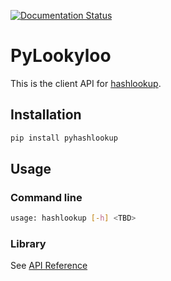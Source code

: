 [![Documentation Status](https://readthedocs.org/projects/pyhashlookup/badge/?version=latest)](https://pyhashlookup.readthedocs.io/en/latest/?badge=latest)

# PyLookyloo

This is the client API for [hashlookup](https://hashlookup.circl.lu/).

## Installation

```bash
pip install pyhashlookup
```

## Usage

### Command line

```bash
usage: hashlookup [-h] <TBD>
```

### Library

See [API Reference](https://pyhashlookup.readthedocs.io/en/latest/api_reference.html)
